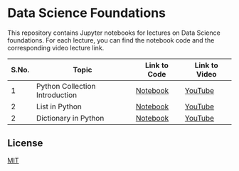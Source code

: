 # Data Science Foundations

This repository contains Jupyter notebooks for lectures on Data Science foundations. For each lecture, you can find the notebook code and the corresponding video lecture link.

| S.No. | Topic | Link to Code | Link to Video |
|-------|-------|--------------|---------------|
| 1     | Python Collection Introduction | [Notebook](./a_python_collections.ipynb)| [YouTube](https://youtu.be/4e9AUEjsTdU) |
| 2     | List in Python | [Notebook](./b_python_list.ipynb) | [YouTube](https://youtu.be/eHHTcMjxdsI) |
| 2     | Dictionary in Python | [Notebook](./b_python_dictionary.ipynb) | [YouTube](https://youtu.be/sample) |


## License

[MIT](./LICENSE)

